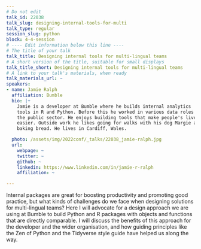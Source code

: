 ```yaml
---
# Do not edit
talk_id: 22038
talk_slug: designing-internal-tools-for-multi
talk_type: regular
session_slug: python
block: 4-4-session
# ---- Edit information below this line ----
# The title of your talk
talk_title: Designing internal tools for multi-lingual teams
# A short version of the title, suitable for small displays
talk_title_short: Designing internal tools for multi-lingual teams
# A link to your talk's materials, when ready
talk_materials_url: ~
speakers:
- name: Jamie Ralph
  affiliation: Bumble
  bio: |+
    Jamie is a developer at Bumble where he builds internal analytics
    tools in R and Python. Before this he worked in various data roles in
    the public sector. He enjoys building tools that make people's lives
    easier. Outside work he likes going for walks with his dog Margie and
    baking bread. He lives in Cardiff, Wales.

  photo: /assets/img/2022conf/_talks/22038_jamie-ralph.jpg
  url:
    webpage: ~
    twitter: ~
    github: ~
    linkedin: https://www.linkedin.com/in/jamie-r-ralph
    affiliation: ~

---
```


<!-- ABSTRACT ----
Please write abstract below. You may use simple markdown (links, code style, bold, italics)
-->

Internal packages are great for boosting productivity and promoting good
practice, but what kinds of challenges do we face when designing solutions
for multi-lingual teams? Here I will advocate for a design approach we are
using at Bumble to build Python and R packages with objects and functions that
are directly comparable. I will discuss the benefits of this approach for the
developer and the wider organisation, and how guiding principles like the Zen of
Python and the Tidyverse style guide have helped us along the way.
